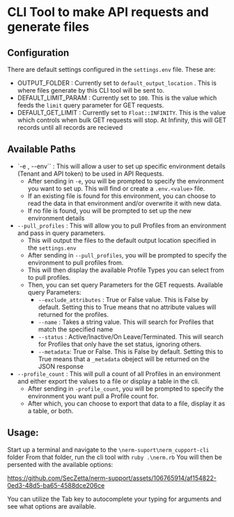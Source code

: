 # CLI Tool to make API requests and generate files

## Configuration
There are default settings configured in the `settings.env` file. These are:
- OUTPUT_FOLDER : Currently set to `default_output_location` . This is where files generate by this CLI tool will be sent to.
- DEFAULT_LIMIT_PARAM : Currently set to `100`. This is the value which feeds the `limit` query parameter for GET requests.
- DEFAULT_GET_LIMIT : Currently set to `Float::INFINITY`. This is the value which controls when bulk GET requests will stop. At Infinity, this will GET records until all records are recieved

## Available Paths
- `-e , --env`` : This will allow a user to set up specific environment details (Tenant and API token) to be used in API Requests.
    - After sending in `-e`, you will be prompted to specify the environment you want to set up. This will find or create a `.env.<value>` file.
    - If an existing file is found for this environment, you can choose to read the data in that environment and/or overwrite it with new data. 
    - If no file is found, you will be prompted to set up the new environment details
- `--pull_profiles` : This will allow you to pull Profiles from an environment and pass in query parameters.
    - This will output the files to the default output location specified in the `settings.env`
    - After sending in `--pull_profiles`, you will be prompted to specify the environment to pull profiles from.
    - This will then display the available Profile Types you can select from to pull profiles.
    - Then, you can set query Parameters for the GET requests. Available query Parameters:
        - `--exclude_attributes` : True or False value. This is False by default. Setting this to True means that no attribute values will returned for the profiles.
        - `--name` : Takes a string value. This will search for Profiles that match the specified name
        - `--status` : Active/Inactive/On Leave/Terminated. This will search for Profiles that only have the set status, ignoring others.
        - `--metadata`: True or False. This is False by default. Setting this to True means that a `_metadata` obeject will be returned on the JSON response
- `--profile_count` : This will pull a count of all Profiles in an environment and either export the values to a file or display a table in the cli.
    - After sending in `-profile_count`, you will be prompted to specify the environment you want pull a Profile count for.
    - After which, you can choose to export that data to a file, display it as a table, or both. 

## Usage: 

Start up a terminal and navigate to the `\nerm-suport\nerm_cupport-cli` folder
From that folder, run the cli tool with `ruby .\nerm.rb`
You will then be persented with the available options:

https://github.com/SecZetta/nerm-support/assets/106765914/af154822-0ed3-48d5-ba65-4588dce206ce

You can utilize the Tab key to autocomplete your typing for arguments and see what options are available.
